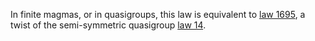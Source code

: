 In finite magmas, or in quasigroups, this law is equivalent to [law 1695](https://teorth.github.io/equational_theories/implications/?1695), a twist of the semi-symmetric quasigroup [law 14](https://teorth.github.io/equational_theories/implications/?14).
